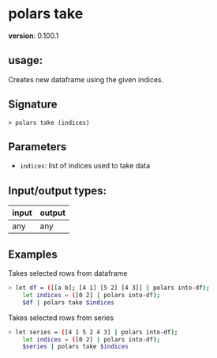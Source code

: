 # polars take

**version**: 0.100.1

## **usage**:

Creates new dataframe using the given indices.

## Signature

`> polars take (indices)`

## Parameters

- `indices`: list of indices used to take data

## Input/output types:

| input | output |
| ----- | ------ |
| any   | any    |

## Examples

Takes selected rows from dataframe

```bash
> let df = ([[a b]; [4 1] [5 2] [4 3]] | polars into-df);
    let indices = ([0 2] | polars into-df);
    $df | polars take $indices
```

Takes selected rows from series

```bash
> let series = ([4 1 5 2 4 3] | polars into-df);
    let indices = ([0 2] | polars into-df);
    $series | polars take $indices
```
